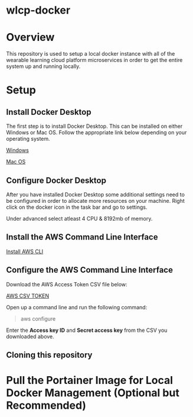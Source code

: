 # wlcp-docker

# Overview

This repository is used to setup a local docker instance with all of the wearable learning cloud platform microservices in order to get the entire system up and running locally.

# Setup

## Install Docker Desktop

The first step is to install Docker Desktop. This can be installed on either Windows or Mac OS. Follow the appropriate link below depending on your operating system.

[Windows](https://docs.docker.com/docker-for-windows/install)

[Mac OS](https://docs.docker.com/docker-for-mac/install/)

## Configure Docker Desktop

After you have installed Docker Desktop some additional settings need to be configured in order to allocate more resources on your machine. Right click on the docker icon in the task bar and go to settings.

Under advanced select atleast 4 CPU & 8192mb of memory.

## Install the AWS Command Line Interface

[Install AWS CLI](https://docs.aws.amazon.com/cli/latest/userguide/install-cliv2.html)

## Configure the AWS Command Line Interface

Download the AWS Access Token CSV file below:

[AWS CSV TOKEN]()

Open up a command line and run the following command:

> aws configure

Enter the **Access key ID** and **Secret access key** from the CSV you downloaded above.

## Cloning this repository

# Pull the Portainer Image for Local Docker Management (Optional but Recommended)


